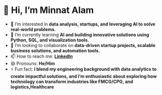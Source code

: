 # 👋 Hi, I’m Minnat Alam  

- 👀 I’m interested in **data analysis, startups, and leveraging AI to solve real-world problems.**  
- 🌱 I’m currently learning **AI and building innovative solutions using Python, SQL, and visualization tools.**  
- 💞️ I’m looking to collaborate on **data-driven startup projects, scalable business solutions, and automation tools.**  
- 📫 How to reach me: **[LinkedIn](https://www.linkedin.com/in/minnat-alam-981726213)**  
- 😄 Pronouns: **He/Him**  
- ⚡ Fun fact: **I blend my engineering background with data analytics to create impactful solutions, and I’m enthusiastic about exploring how technology can transform industries like FMCG/CPG, and logistics,Healthcare**  

